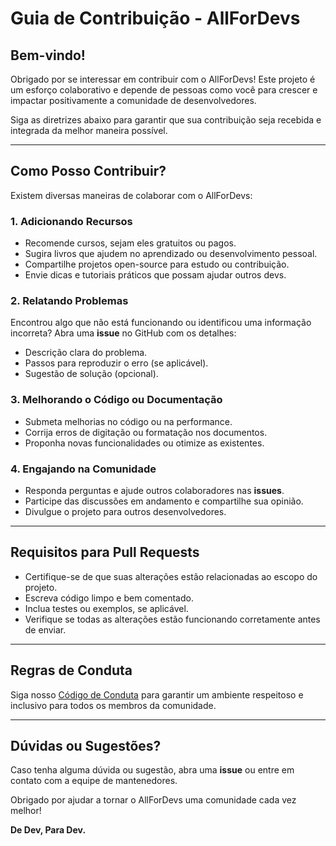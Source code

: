 # Guia de Contribuição - AllForDevs

## **Bem-vindo!**

Obrigado por se interessar em contribuir com o AllForDevs! Este projeto é um esforço colaborativo e depende de pessoas como você para crescer e impactar positivamente a comunidade de desenvolvedores.

Siga as diretrizes abaixo para garantir que sua contribuição seja recebida e integrada da melhor maneira possível.

---

## **Como Posso Contribuir?**

Existem diversas maneiras de colaborar com o AllForDevs:

### 1. **Adicionando Recursos**

- Recomende cursos, sejam eles gratuitos ou pagos.
- Sugira livros que ajudem no aprendizado ou desenvolvimento pessoal.
- Compartilhe projetos open-source para estudo ou contribuição.
- Envie dicas e tutoriais práticos que possam ajudar outros devs.

### 2. **Relatando Problemas**

Encontrou algo que não está funcionando ou identificou uma informação incorreta? Abra uma **issue** no GitHub com os detalhes:

- Descrição clara do problema.
- Passos para reproduzir o erro (se aplicável).
- Sugestão de solução (opcional).

### 3. **Melhorando o Código ou Documentação**

- Submeta melhorias no código ou na performance.
- Corrija erros de digitação ou formatação nos documentos.
- Proponha novas funcionalidades ou otimize as existentes.

### 4. **Engajando na Comunidade**

- Responda perguntas e ajude outros colaboradores nas **issues**.
- Participe das discussões em andamento e compartilhe sua opinião.
- Divulgue o projeto para outros desenvolvedores.

---

## **Requisitos para Pull Requests**

- Certifique-se de que suas alterações estão relacionadas ao escopo do projeto.
- Escreva código limpo e bem comentado.
- Inclua testes ou exemplos, se aplicável.
- Verifique se todas as alterações estão funcionando corretamente antes de enviar.

---

## **Regras de Conduta**

Siga nosso [Código de Conduta](CODE_OF_CONDUCT.md) para garantir um ambiente respeitoso e inclusivo para todos os membros da comunidade.

---

## **Dúvidas ou Sugestões?**

Caso tenha alguma dúvida ou sugestão, abra uma **issue** ou entre em contato com a equipe de mantenedores.

Obrigado por ajudar a tornar o AllForDevs uma comunidade cada vez melhor!

**De Dev, Para Dev.**

